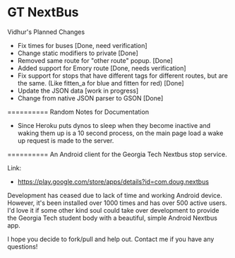 GT NextBus
==========

Vidhur's Planned Changes

- Fix times for buses [Done, need verification]
- Change static modifiers to private [Done]
- Removed same route for "other route" popup. [Done]
- Added support for Emory route [Done, needs verification]
- Fix support for stops that have different tags for different routes,
but are the same. (Like fitten_a for blue and fitten for red) [Done]
- Update the JSON data [work in progress]
- Change from native JSON parser to GSON [Done]

==========
Random Notes for Documentation
- Since Heroku puts dynos to sleep when they become inactive and waking them up is a 10 second process, on the main page load a wake up request is made to the server.

==========
An Android client for the Georgia Tech Nextbus stop service.

Link:
- https://play.google.com/store/apps/details?id=com.doug.nextbus

Development has ceased due to lack of time and working Android device. However, it's been installed over 1000 times and has over 500 active users. I'd love it if some other kind soul could take over development to provide the Georgia Tech student body with a beautiful, simple Android Nextbus app.

I hope you decide to fork/pull and help out. Contact me if you have any questions!
